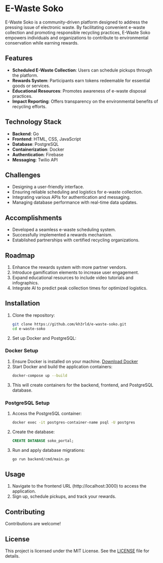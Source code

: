 # E-Waste Soko

E-Waste Soko is a community-driven platform designed to address the pressing issue of electronic waste. By facilitating convenient e-waste collection and promoting responsible recycling practices, E-Waste Soko empowers individuals and organizations to contribute to environmental conservation while earning rewards.

## Features

- **Scheduled E-Waste Collection**: Users can schedule pickups through the platform.
- **Rewards System**: Participants earn tokens redeemable for essential goods or services.
- **Educational Resources**: Promotes awareness of e-waste disposal practices.
- **Impact Reporting**: Offers transparency on the environmental benefits of recycling efforts.

## Technology Stack

- **Backend**: Go
- **Frontend**: HTML, CSS, JavaScript
- **Database**: PostgreSQL
- **Containerization**: Docker
- **Authentication**: Firebase
- **Messaging**: Twilio API

## Challenges

- Designing a user-friendly interface.
- Ensuring reliable scheduling and logistics for e-waste collection.
- Integrating various APIs for authentication and messaging.
- Managing database performance with real-time data updates.

## Accomplishments

- Developed a seamless e-waste scheduling system.
- Successfully implemented a rewards mechanism.
- Established partnerships with certified recycling organizations.

## Roadmap

1. Enhance the rewards system with more partner vendors.
2. Introduce gamification elements to increase user engagement.
3. Expand educational resources to include video tutorials and infographics.
4. Integrate AI to predict peak collection times for optimized logistics.

## Installation

1. Clone the repository:
   ```bash
   git clone https://github.com/kh3rld/e-waste-soko.git
   cd e-waste-soko
   ```
2. Set up Docker and PostgreSQL:

### Docker Setup

1. Ensure Docker is installed on your machine. [Download Docker](https://www.docker.com/products/docker-desktop)
2. Start Docker and build the application containers:
   ```bash
   docker-compose up --build
   ```
3. This will create containers for the backend, frontend, and PostgreSQL database.

### PostgreSQL Setup

1. Access the PostgreSQL container:
   ```bash
   docker exec -it postgres-container-name psql -U postgres
   ```
2. Create the database:
   ```sql
   CREATE DATABASE soko_portal;
   ```
3. Run and apply database migrations:
   ```bash
   go run backend/cmd/main.go
   ```

## Usage

1. Navigate to the frontend URL (http://localhost:3000) to access the application.
2. Sign up, schedule pickups, and track your rewards.

## Contributing

Contributions are welcome! 

## License

This project is licensed under the MIT License. See the [LICENSE](LICENSE) file for details.

